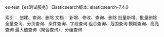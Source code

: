 
es-test【es测试服务】
    Elasticsearch版本: elasticsearch-7.4.0
    
索引：
    创建、查询、删除
文档：
    新增、修改、查询、删除
    批量新增、批量删除
    全量查询、分页查询、条件查询、字段查询
    组合查询、范围查询
    模糊查询、高亮查询
    最大值查询（聚合查询）、分组查询